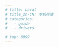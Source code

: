 ```yaml
---
# title: Local
# title_zh-CN: 本机存储
# categories:
#   - guide
#   - drivers

# top: 8999
---
```


<WorkInProgress />

